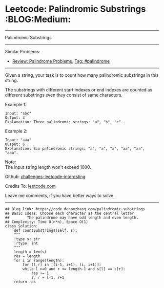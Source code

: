 
# Leetcode: Palindromic Substrings     :BLOG:Medium:

---

Palindromic Substrings  

---

Similar Problems:  

-   [Review: Palindrome Problems](https://code.dennyzhang.com/review-palindrome), [Tag: #palindrome](https://code.dennyzhang.com/tag/palindrome)

---

Given a string, your task is to count how many palindromic substrings in this string.  

The substrings with different start indexes or end indexes are counted as different substrings even they consist of same characters.  

Example 1:  

    Input: "abc"
    Output: 3
    Explanation: Three palindromic strings: "a", "b", "c".

Example 2:  

    Input: "aaa"
    Output: 6
    Explanation: Six palindromic strings: "a", "a", "a", "aa", "aa", "aaa".

Note:  
The input string length won't exceed 1000.  

Github: [challenges-leetcode-interesting](https://github.com/DennyZhang/challenges-leetcode-interesting/tree/master/problems/palindromic-substrings)  

Credits To: [leetcode.com](https://leetcode.com/problems/palindromic-substrings/description/)  

Leave me comments, if you have better ways to solve.  

---

    ## Blog link: https://code.dennyzhang.com/palindromic-substrings
    ## Basic Ideas: Choose each character as the central letter
    ##        The palindrome may have odd length and even length.
    ## Complexity: Time O(n*n), Space O(1)
    class Solution:
        def countSubstrings(self, s):
    	"""
    	:type s: str
    	:rtype: int
    	"""
    	length = len(s)
    	res = length
    	for i in range(length):
    	    for (l,r) in [(i-1, i+1), (i, i+1)]:
    		while l >=0 and r <= length-1 and s[l] == s[r]:
    		    res += 1
    		    l, r = l-1, r+1
    	return res

